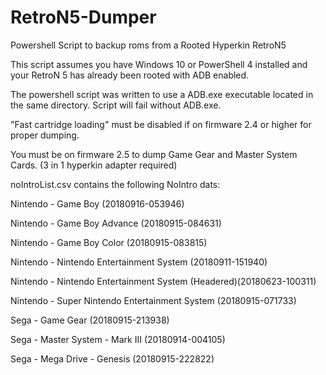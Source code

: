 # RetroN5-Dumper
Powershell Script to backup roms from a Rooted Hyperkin RetroN5


This script assumes you have Windows 10 or PowerShell 4 installed and your RetroN 5 has already been rooted with ADB enabled.

The powershell script was written to use a ADB.exe executable located in the same directory. Script will fail without ADB.exe.

"Fast cartridge loading" must be disabled if on firmware 2.4 or higher for proper dumping.

You must be on firmware 2.5 to dump Game Gear and Master System Cards. (3 in 1 hyperkin adapter required)


noIntroList.csv contains the following NoIntro dats:

Nintendo - Game Boy (20180916-053946)

Nintendo - Game Boy Advance (20180915-084631)

Nintendo - Game Boy Color (20180915-083815)

Nintendo - Nintendo Entertainment System (20180911-151940)

Nintendo - Nintendo Entertainment System (Headered)(20180623-100311)

Nintendo - Super Nintendo Entertainment System (20180915-071733)

Sega - Game Gear (20180915-213938)

Sega - Master System - Mark III (20180914-004105)

Sega - Mega Drive - Genesis (20180915-222822)
